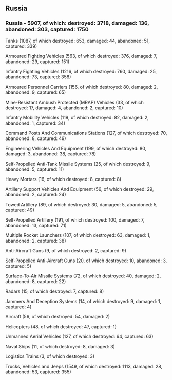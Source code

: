 
 
 ## Russia
 
 ### Russia - 5907, of which: destroyed: 3718, damaged: 136, abandoned: 303, captured: 1750

 

 

 Tanks (1087, of which destroyed: 653, damaged: 44, abandoned: 51, captured: 339)

 Armoured Fighting Vehicles (563, of which destroyed: 376, damaged: 7, abandoned: 29, captured: 151)

 Infantry Fighting Vehicles (1216, of which destroyed: 760, damaged: 25, abandoned: 73, captured: 358)

 Armoured Personnel Carriers (156, of which destroyed: 80, damaged: 2, abandoned: 9, captured: 65)

 Mine-Resistant Ambush Protected (MRAP) Vehicles (33, of which destroyed: 17, damaged: 4, abandoned: 2, captured: 10)

 Infantry Mobility Vehicles (119, of which destroyed: 82, damaged: 2, abandoned: 1, captured: 34)

 Command Posts And Communications Stations (127, of which destroyed: 70, abandoned: 8, captured: 49)

 Engineering Vehicles And Equipment (199, of which destroyed: 80, damaged: 3, abandoned: 38, captured: 78)

 Self-Propelled Anti-Tank Missile Systems (25, of which destroyed: 9, abandoned: 5, captured: 11)

 Heavy Mortars (16, of which destroyed: 8, captured: 8)

 Artillery Support Vehicles And Equipment (56, of which destroyed: 29, abandoned: 2, captured: 24)

 Towed Artillery (89, of which destroyed: 30, damaged: 5, abandoned: 5, captured: 49)

 Self-Propelled Artillery (191, of which destroyed: 100, damaged: 7, abandoned: 13, captured: 71)

 Multiple Rocket Launchers (107, of which destroyed: 63, damaged: 1, abandoned: 2, captured: 38)

 Anti-Aircraft Guns (9, of which destroyed: 2, captured: 9)

 Self-Propelled Anti-Aircraft Guns (20, of which destroyed: 10, abandoned: 3, captured: 5)

 Surface-To-Air Missile Systems (72, of which destroyed: 40, damaged: 2, abandoned: 8, captured: 22)

 Radars (15, of which destroyed: 7, captured: 8)

 Jammers And Deception Systems (14, of which destroyed: 9, damaged: 1, captured: 4)

 Aircraft (56, of which destroyed: 54, damaged: 2)

 Helicopters (48, of which destroyed: 47, captured: 1)

 Unmanned Aerial Vehicles (127, of which destroyed: 64, captured: 63)

 Naval Ships (11, of which destroyed: 8, damaged: 3)

 Logistics Trains (3, of which destroyed: 3)

 Trucks, Vehicles and Jeeps (1549, of which destroyed: 1113, damaged: 28, abandoned: 53, captured: 355)

